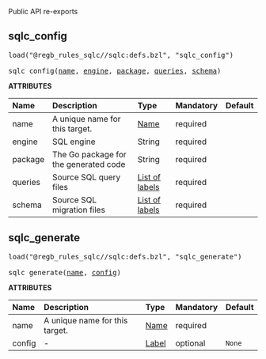 <!-- Generated with Stardoc: http://skydoc.bazel.build -->

Public API re-exports

<a id="sqlc_config"></a>

## sqlc_config

<pre>
load("@regb_rules_sqlc//sqlc:defs.bzl", "sqlc_config")

sqlc_config(<a href="#sqlc_config-name">name</a>, <a href="#sqlc_config-engine">engine</a>, <a href="#sqlc_config-package">package</a>, <a href="#sqlc_config-queries">queries</a>, <a href="#sqlc_config-schema">schema</a>)
</pre>



**ATTRIBUTES**


| Name  | Description | Type | Mandatory | Default |
| :------------- | :------------- | :------------- | :------------- | :------------- |
| <a id="sqlc_config-name"></a>name |  A unique name for this target.   | <a href="https://bazel.build/concepts/labels#target-names">Name</a> | required |  |
| <a id="sqlc_config-engine"></a>engine |  SQL engine   | String | required |  |
| <a id="sqlc_config-package"></a>package |  The Go package for the generated code   | String | required |  |
| <a id="sqlc_config-queries"></a>queries |  Source SQL query files   | <a href="https://bazel.build/concepts/labels">List of labels</a> | required |  |
| <a id="sqlc_config-schema"></a>schema |  Source SQL migration files   | <a href="https://bazel.build/concepts/labels">List of labels</a> | required |  |


<a id="sqlc_generate"></a>

## sqlc_generate

<pre>
load("@regb_rules_sqlc//sqlc:defs.bzl", "sqlc_generate")

sqlc_generate(<a href="#sqlc_generate-name">name</a>, <a href="#sqlc_generate-config">config</a>)
</pre>



**ATTRIBUTES**


| Name  | Description | Type | Mandatory | Default |
| :------------- | :------------- | :------------- | :------------- | :------------- |
| <a id="sqlc_generate-name"></a>name |  A unique name for this target.   | <a href="https://bazel.build/concepts/labels#target-names">Name</a> | required |  |
| <a id="sqlc_generate-config"></a>config |  -   | <a href="https://bazel.build/concepts/labels">Label</a> | optional |  `None`  |


